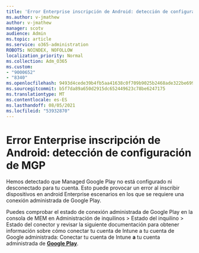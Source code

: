 ```yaml
---
title: 'Error Enterprise inscripción de Android: detección de configuración de MGP'
ms.author: v-jmathew
author: v-jmathew
manager: scotv
audience: Admin
ms.topic: article
ms.service: o365-administration
ROBOTS: NOINDEX, NOFOLLOW
localization_priority: Normal
ms.collection: Adm_O365
ms.custom:
- "9000652"
- "8340"
ms.openlocfilehash: 9493d4cede39b4fb5aa41638c0f709b9025b2468ade322be6991bdad17e97d5d
ms.sourcegitcommit: b5f7da89a650d2915dc652449623c78be6247175
ms.translationtype: MT
ms.contentlocale: es-ES
ms.lasthandoff: 08/05/2021
ms.locfileid: "53932870"
---
```

# <a name="android-enterprise-enrollment-error-mgp-set-up-detection"></a>Error Enterprise inscripción de Android: detección de configuración de MGP

Hemos detectado que Managed Google Play no está configurado ni desconectado para tu cuenta. Esto puede provocar un error al inscribir dispositivos en android Enterprise escenarios en los que se requiere una conexión administrada de Google Play.

Puedes comprobar el estado de conexión administrada de Google Play en la consola de MEM en Administración de inquilinos > Estado del inquilino > Estado del conector y revisar la siguiente documentación para obtener información sobre cómo conectar tu cuenta de Intune a tu cuenta de Google administrada: Conectar tu cuenta de Intune **a** tu cuenta administrada de **[Google Play](https://docs.microsoft.com/mem/intune/enrollment/connect-intune-android-enterprise)**.
